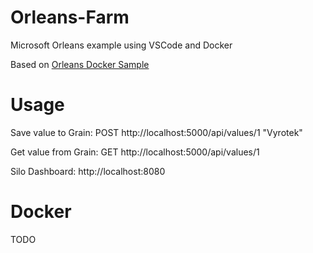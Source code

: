 # Orleans-Farm
Microsoft Orleans example using VSCode and Docker

Based on [Orleans Docker Sample](https://github.com/dotnet/orleans/tree/master/Samples/2.0/docker-aspnet-core)

# Usage
Save value to Grain: POST http://localhost:5000/api/values/1 "Vyrotek"

Get value from Grain: GET http://localhost:5000/api/values/1

Silo Dashboard: http://localhost:8080

# Docker
TODO
